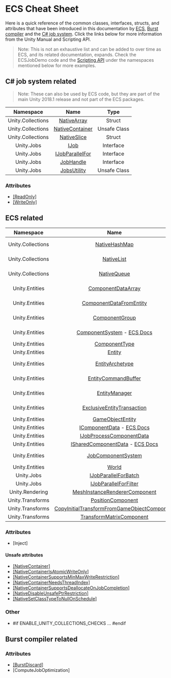# ECS Cheat Sheet

Here is a quick reference of the common classes, interfaces, structs, and attributes that have been introduced in this documentation by [ECS](#ecs-related), [Burst compiler](#burst-compiler-related) and the [C# job system](#c#-job-system-related). Click the links below for more information from the Unity Manual and Scripting API.

> Note: This is not an exhaustive list and can be added to over time as ECS, and its related documentation, expands. Check the ECSJobDemo code and the [Scripting API]() under the namespaces mentioned below for more examples.

## C# job system related

> Note: These can also be used by ECS code, but they are part of the main Unity 2018.1 release and not part of the ECS packages.

| Namespace     | Name          | Type  |
| :-------------: |:-------------:| :-----:|
| Unity.Collections | [NativeArray](https://docs.unity3d.com/2018.1/Documentation/ScriptReference/Unity.Collections.NativeArray_1.html)  | Struct |
| Unity.Collections | [NativeContainer](https://docs.unity3d.com/2018.1/Documentation/ScriptReference/Unity.Collections.LowLevel.Unsafe.NativeContainerAttribute.html) | Unsafe Class | 
| Unity.Collections | [NativeSlice](https://docs.unity3d.com/2018.1/Documentation/ScriptReference/Unity.Collections.NativeSlice_1.html) | Struct | 
| Unity.Jobs | [IJob](https://docs.unity3d.com/2018.1/Documentation/ScriptReference/Unity.Jobs.IJob.html) | Interface | 
| Unity.Jobs | [IJobParallelFor](https://docs.unity3d.com/2018.1/Documentation/ScriptReference/Unity.Jobs.IJobParallelFor.html) | Interface |
| Unity.Jobs | [JobHandle](https://docs.unity3d.com/2018.1/Documentation/ScriptReference/Unity.Jobs.JobHandle.html) | Interface |
| Unity.Jobs | [JobsUtility](https://docs.unity3d.com/es/2018.1/ScriptReference/Unity.Jobs.LowLevel.Unsafe.JobsUtility.html) | Unsafe Class |

### Attributes

* [[ReadOnly]](https://docs.unity3d.com/2018.1/Documentation/ScriptReference/Unity.Collections.ReadOnlyAttribute.html)
* [[WriteOnly]](https://docs.unity3d.com/2018.1/Documentation/ScriptReference/Unity.Collections.WriteOnlyAttribute.html)

## ECS related

| Namespace     | Name          | Type  |
| :-------------: |:-------------:| :-----:| 
| Unity.Collections | [NativeHashMap](../../ECSJobDemos/Packages/com.unity.collections/Unity.Collections/NativeHashMap.cs) | Unsafe Struct |
| Unity.Collections | [NativeList](../../ECSJobDemos/Packages/com.unity.collections/Unity.Collections/NativeList.cs) | Unsafe Struct |
| Unity.Collections | [NativeQueue](../../ECSJobDemos/Packages/com.unity.collections/Unity.Collections/NativeQueue.cs) | Unsafe Struct |
| Unity.Entities | [ComponentDataArray](../../ECSJobDemos/Packages/com.unity.entities/Unity.Entities/Iterators/ComponentDataArray.cs) | Unsafe Struct |
| Unity.Entities | [ComponentDataFromEntity](../../ECSJobDemos/Packages/com.unity.entities/Unity.Entities/Iterators/ComponentDataFromEntity.cs) | Unsafe Struct |
| Unity.Entities | [ComponentGroup](../../ECSJobDemos/Packages/com.unity.entities/Unity.Entities/Iterators/ComponentGroup.cs) | Unsafe Class |
| Unity.Entities | [ComponentSystem](../../ECSJobDemos/Packages/com.unity.entities/Unity.Entities/ComponentSystem.cs) - [ECS Docs](./getting_started.md#what-is-ecs?)  | Abstract Class |
| Unity.Entities | [ComponentType](../../ECSJobDemos/Packages/com.unity.entities/Unity.Entities/Types/ComponentType.cs)  | Struct |
| Unity.Entities | [Entity](../../ECSJobDemos/Packages/com.unity.entities/Unity.Entities/EntityManager.cs)  | Struct |
| Unity.Entities | [EntityArchetype](../../ECSJobDemos/Packages/com.unity.entities/Unity.Entities/EntityManager.cs)  | Unsafe Struct |
| Unity.Entities | [EntityCommandBuffer](../../ECSJobDemos/Packages/com.unity.entities/Unity.Entities/EntityCommandBuffer.cs)  | Unsafe Struct |
| Unity.Entities | [EntityManager](../../ECSJobDemos/Packages/com.unity.entities/Unity.Entities/EntityManager.cs)  | Unsafe Class |
| Unity.Entities | [ExclusiveEntityTransaction](../../ECSJobDemos/Packages/com.unity.entities/Unity.Entities/ExclusiveEntityTransaction.cs)  | Unsafe Struct |
| Unity.Entities | [GameObjectEntity](../../ECSJobDemos/Packages/com.unity.entities/Unity.Entities.Hybrid/GameObjectEntity.cs)  | Class |
| Unity.Entities | [IComponentData](../../ECSJobDemos/Packages/com.unity.entities/Unity.Entities/IComponentData.cs) - [ECS Docs](./ecs_in_detail.md#icomponentdata) | Interface |
| Unity.Entities | [IJobProcessComponentData](../../ECSJobDemos/Packages/com.unity.entities/Unity.Entities/IJobProcessComponentData.cs) | Interface |
| Unity.Entities | [ISharedComponentData](../../ECSJobDemos/Packages/com.unity.entities/Unity.Entities/IComponentData.cs) - [ECS Docs](./ecs_in_detail.md#shared-componentdata) | Interface |
| Unity.Entities | [JobComponentSystem](../../ECSJobDemos/Packages/com.unity.entities/Unity.Entities/ComponentSystem.cs)  | Abstract Class |
| Unity.Entities | [World](../../ECSJobDemos/Packages/com.unity.entities/Unity.Entities/Injection/World.cs) | Class |
| Unity.Jobs | [IJobParallelForBatch](../../ECSJobDemos/Packages/com.unity.jobs/Unity.Jobs/IJobParallelForBatch.cs)  | Interface |
| Unity.Jobs | [IJobParallelForFilter](../../ECSJobDemos/Packages/com.unity.jobs/Unity.Jobs/IJobParallelForFilter.cs)  | Interface |
| Unity.Rendering | [MeshInstanceRendererComponent](../../ECSJobDemos/Packages/com.unity.entities/Unity.Rendering.Hybrid/MeshInstanceRendererComponent.cs)  | Class |
| Unity.Transforms | [PositionComponent](../../ECSJobDemos/Packages/com.unity.entities/Unity.Transforms/PositionComponent.cs) | Class |
| Unity.Transforms | [CopyInitialTransformFromGameObjectComponent](../../ECSJobDemos/Packages/com.unity.entities/Unity.Transforms.Hybrid/CopyInitialTransformFromGameObjectComponent.cs) | Class |
| Unity.Transforms | [TransformMatrixComponent](../../ECSJobDemos/Packages/com.unity.entities/Unity.Transforms/TransformMatrixComponent.cs) | Class |

### Attributes

* [Inject]

#### Unsafe attributes 

* [[NativeContainer]](https://docs.unity3d.com/2018.1/Documentation/ScriptReference/Unity.Collections.LowLevel.Unsafe.NativeContainerAttribute.html)
* [[NativeContainerIsAtomicWriteOnly]](https://docs.unity3d.com/2018.1/Documentation/ScriptReference/Unity.Collections.LowLevel.Unsafe.NativeContainerIsAtomicWriteOnlyAttribute.html) 
* [[NativeContainerSupportsMinMaxWriteRestriction]](https://docs.unity3d.com/2018.1/Documentation/ScriptReference/Unity.Collections.LowLevel.Unsafe.NativeContainerSupportsMinMaxWriteRestrictionAttribute.html) 
* [[NativeContainerNeedsThreadIndex]](https://docs.unity3d.com/2018.1/Documentation/ScriptReference/Unity.Collections.LowLevel.Unsafe.NativeContainerNeedsThreadIndexAttribute.html)
* [[NativeContainerSupportsDeallocateOnJobCompletion]](https://docs.unity3d.com/2018.1/Documentation/ScriptReference/Unity.Collections.LowLevel.Unsafe.NativeContainerSupportsDeallocateOnJobCompletionAttribute.html)
* [[NativeDisableUnsafePtrRestriction]](https://docs.unity3d.com/2018.1/Documentation/ScriptReference/Unity.Collections.LowLevel.Unsafe.NativeDisableUnsafePtrRestrictionAttribute.html)
* [[NativeSetClassTypeToNullOnSchedule]](https://docs.unity3d.com/2018.1/Documentation/ScriptReference/Unity.Collections.LowLevel.Unsafe.NativeSetClassTypeToNullOnScheduleAttribute.html)

### Other

* \#if ENABLE_UNITY_COLLECTIONS_CHECKS ... #endif

## Burst compiler related

### Attributes

* [[BurstDiscard]](https://docs.unity3d.com/2018.1/Documentation/ScriptReference/Unity.Burst.BurstDiscardAttribute.html)
* [ComputeJobOptimization]